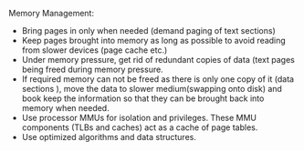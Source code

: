 Memory Management:

- Bring pages in only when needed (demand paging of text sections)
- Keep pages brought into memory as long as possible to avoid reading from slower devices (page cache etc.)
- Under memory pressure, get rid of redundant copies of data (text pages being freed during memory pressure.
-  If required memory can not be freed as there is only one copy of it (data sections ), move the data to slower medium(swapping onto disk) and book keep the information so that they can be brought back into memory when needed.
- Use processor MMUs for isolation and privileges. These MMU components (TLBs and caches) act as a cache of page tables.
- Use optimized algorithms and data structures.
